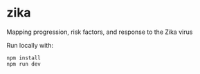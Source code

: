 # zika
Mapping progression, risk factors, and response to the Zika virus

Run locally with:
```
npm install
npm run dev
```
